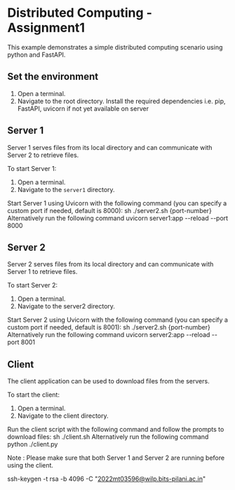 # Distributed Computing - Assignment1

This example demonstrates a simple distributed computing scenario using python and FastAPI.

## Set the environment 
1. Open a terminal.
2. Navigate to the root directory.
  Install the required dependencies i.e. pip, FastAPI, uvicorn if not yet available on server


## Server 1

Server 1 serves files from its local directory and can communicate with Server 2 to retrieve files.

To start Server 1:
1. Open a terminal.
2. Navigate to the `server1` directory.


Start Server 1 using Uvicorn with the following command (you can specify a custom port if needed, default is 8000):
sh ./server2.sh {port-number}
Alternatively  run the following command
uvicorn server1:app --reload --port 8000


## Server 2
Server 2 serves files from its local directory and can communicate with Server 1 to retrieve files.

To start Server 2:

1. Open a terminal.
2. Navigate to the server2 directory.

Start Server 2 using Uvicorn with the following command (you can specify a custom port if needed, default is 8001):
sh ./server2.sh {port-number}
Alternatively run the following command
uvicorn server2:app --reload --port 8001

## Client
The client application can be used to download files from the servers.

To start the client:

1. Open a terminal.
2. Navigate to the client directory.

Run the client script with the following command and follow the prompts to download files:
sh ./client.sh
Alternatively  run the following command
python ./client.py


Note : Please make sure that both Server 1 and Server 2 are running before using the client.


ssh-keygen -t rsa -b 4096 -C "2022mt03596@wilp.bits-pilani.ac.in"
